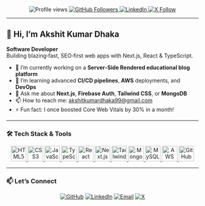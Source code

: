 <!-- PROFILE BADGES -->
<p align="center">
  <img src="https://komarev.com/ghpvc/?username=AkshitKdhaka&color=brightgreen" alt="Profile views"/>
  <a href="https://github.com/AkshitKdhaka">
    <img src="https://img.shields.io/github/followers/AkshitKdhaka?label=Follow&style=social" alt="GitHub Followers"/>
  </a>
  <a href="https://linkedin.com/in/akshit-kumar-dhaka/">
    <img src="https://img.shields.io/badge/LinkedIn-AkshitKumarDhaka-blue?logo=linkedin" alt="LinkedIn"/>
  </a>
  <a href="https://twitter.com/intent/follow?screen_name=Dhaka_Akshit99">
    <img src="https://img.shields.io/twitter/follow/Dhaka_Akshit99?style=social" alt="X Follow"/>
  </a>
</p>

---

## 👋 Hi, I’m Akshit Kumar Dhaka
**Software Developer**  
Building blazing‑fast, SEO‑first web apps with Next.js, React & TypeScript.

- 🔭 I’m currently working on a **Server‑Side Rendered educational blog platform**  
- 🌱 I’m learning advanced **CI/CD pipelines**, **AWS** deployments, and **DevOps**  
- 💬 Ask me about **Next.js**, **Firebase Auth**, **Tailwind CSS**, or **MongoDB**  
- 📫 How to reach me: [akshitkumardhaka99@gmail.com](mailto:akshitkumardhaka99@gmail.com)  
- ⚡ Fun fact: I once boosted Core Web Vitals by 30% in a month!

---

### 🛠️ Tech Stack & Tools
<p align="center">
  <a href="https://developer.mozilla.org/en-US/docs/Web/HTML" title="HTML5">
    <img src="https://cdn.jsdelivr.net/gh/devicons/devicon/icons/html5/html5-original-wordmark.svg" width="40" alt="HTML5"/>
  </a>
  <a href="https://developer.mozilla.org/en-US/docs/Web/CSS" title="CSS3">
    <img src="https://cdn.jsdelivr.net/gh/devicons/devicon/icons/css3/css3-original-wordmark.svg" width="40" alt="CSS3"/>
  </a>
  <a href="https://www.javascript.com/" title="JavaScript">
    <img src="https://cdn.jsdelivr.net/gh/devicons/devicon/icons/javascript/javascript-original.svg" width="40" alt="JavaScript"/>
  </a>
  <a href="https://www.typescriptlang.org/" title="TypeScript">
    <img src="https://cdn.jsdelivr.net/gh/devicons/devicon/icons/typescript/typescript-original.svg" width="40" alt="TypeScript"/>
  </a>
  <a href="https://reactjs.org/" title="React">
    <img src="https://cdn.jsdelivr.net/gh/devicons/devicon/icons/react/react-original-wordmark.svg" width="40" alt="React"/>
  </a>
  <a href="https://nextjs.org/" title="Next.js">
    <img src="https://cdn.jsdelivr.net/gh/devicons/devicon/icons/nextjs/nextjs-original-wordmark.svg" width="40" alt="Next.js"/>
  </a>
  <a href="https://tailwindcss.com/" title="Tailwind CSS">
    <img src="https://cdn.jsdelivr.net/gh/devicons/devicon/icons/tailwindcss/tailwindcss-plain.svg" width="40" alt="Tailwind CSS"/>
  </a>
  <a href="https://www.mongodb.com/" title="MongoDB">
    <img src="https://cdn.jsdelivr.net/gh/devicons/devicon/icons/mongodb/mongodb-original-wordmark.svg" width="40" alt="MongoDB"/>
  </a>
  <a href="https://www.mysql.com/" title="MySQL">
    <img src="https://cdn.jsdelivr.net/gh/devicons/devicon/icons/mysql/mysql-original-wordmark.svg" width="40" alt="MySQL"/>
  </a>
  <a href="https://aws.amazon.com/" title="AWS">
    <img src="https://cdn.jsdelivr.net/gh/devicons/devicon/icons/amazonwebservices/amazonwebservices-original.svg" width="40" alt="AWS"/>
  </a>
  <a href="https://github.com/" title="GitHub">
    <img src="https://cdn.jsdelivr.net/gh/devicons/devicon/icons/github/github-original.svg" width="40" alt="GitHub"/>
  </a>
</p>

---

### 📫 Let’s Connect
<p align="center">
  <a href="https://github.com/AkshitKdhaka"><img src="https://img.shields.io/badge/GitHub-AkshitKdhaka-181717?logo=github" alt="GitHub"/></a>
  <a href="https://www.linkedin.com/in/akshit-kumar-dhaka/"><img src="https://img.shields.io/badge/LinkedIn-Akshit--Kumar--Dhaka-blue?logo=linkedin" alt="LinkedIn"/></a>
  <a href="mailto:akshitkumardhaka99@gmail.com"><img src="https://img.shields.io/badge/Email-akshitkumardhaka99@gmail.com-red?logo=gmail" alt="Email"/></a>
  <a href="https://twitter.com/Dhaka_Akshit99"><img src="https://img.shields.io/badge/X-Dhaka_Akshit99-1DA1F2?logo=twitter" alt="X"/></a>
</p>




<!---
AkshitKdhaka/AkshitKdhaka is a ✨ special ✨ repository because its `README.md` (this file) appears on your GitHub profile.
You can click the Preview link to take a look at your changes.
--->
